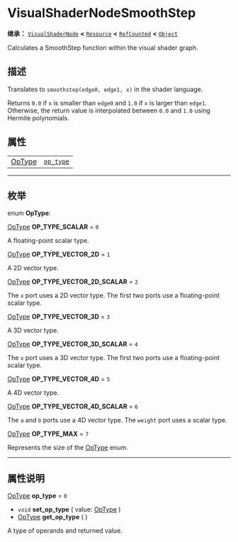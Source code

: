 <!-- ⚠ 请勿编辑本文件 ⚠ -->
<!-- 本文档使用脚本从 WeDot 引擎源码仓库生成。 -->
<!-- 生成脚本：https://github.com/WeDot-Engine/WeDot/tree/4.3/doc/tools/make_md.py； -->
<!-- 原文件：https://github.com/WeDot-Engine/WeDot/tree/4.3/doc/classes/VisualShaderNodeSmoothStep.xml。 -->

<div id="_class_visualshadernodesmoothstep"></div>

# VisualShaderNodeSmoothStep

**继承：** [`VisualShaderNode`](class_visualshadernode.md) **<** [`Resource`](class_resource.md) **<** [`RefCounted`](class_refcounted.md) **<** [`Object`](class_object.md)

Calculates a SmoothStep function within the visual shader graph.

## 描述

Translates to `smoothstep(edge0, edge1, x)` in the shader language.

Returns `0.0` if `x` is smaller than `edge0` and `1.0` if `x` is larger than `edge1`. Otherwise, the return value is interpolated between `0.0` and `1.0` using Hermite polynomials.

## 属性

|||
|:-:|:--|
| [OpType](#enum_visualshadernodesmoothstep_optype) | [`op_type`](class_visualshadernodesmoothstep.md#class_visualshadernodesmoothstep_property_op_type) | ``0`` |

<!-- rst-class:: classref-section-separator -->

---

## 枚举

<div id="_class_enum_visualshadernodesmoothstep_optype"></div>

enum **OpType**: <div id="enum_visualshadernodesmoothstep_optype"></div>

<div id="_class_visualshadernodesmoothstep_constant_op_type_scalar"></div>

[OpType](#enum_visualshadernodesmoothstep_optype) **OP_TYPE_SCALAR** = ``0``

A floating-point scalar type.

<div id="_class_visualshadernodesmoothstep_constant_op_type_vector_2d"></div>

[OpType](#enum_visualshadernodesmoothstep_optype) **OP_TYPE_VECTOR_2D** = ``1``

A 2D vector type.

<div id="_class_visualshadernodesmoothstep_constant_op_type_vector_2d_scalar"></div>

[OpType](#enum_visualshadernodesmoothstep_optype) **OP_TYPE_VECTOR_2D_SCALAR** = ``2``

The `x` port uses a 2D vector type. The first two ports use a floating-point scalar type.

<div id="_class_visualshadernodesmoothstep_constant_op_type_vector_3d"></div>

[OpType](#enum_visualshadernodesmoothstep_optype) **OP_TYPE_VECTOR_3D** = ``3``

A 3D vector type.

<div id="_class_visualshadernodesmoothstep_constant_op_type_vector_3d_scalar"></div>

[OpType](#enum_visualshadernodesmoothstep_optype) **OP_TYPE_VECTOR_3D_SCALAR** = ``4``

The `x` port uses a 3D vector type. The first two ports use a floating-point scalar type.

<div id="_class_visualshadernodesmoothstep_constant_op_type_vector_4d"></div>

[OpType](#enum_visualshadernodesmoothstep_optype) **OP_TYPE_VECTOR_4D** = ``5``

A 4D vector type.

<div id="_class_visualshadernodesmoothstep_constant_op_type_vector_4d_scalar"></div>

[OpType](#enum_visualshadernodesmoothstep_optype) **OP_TYPE_VECTOR_4D_SCALAR** = ``6``

The `a` and `b` ports use a 4D vector type. The `weight` port uses a scalar type.

<div id="_class_visualshadernodesmoothstep_constant_op_type_max"></div>

[OpType](#enum_visualshadernodesmoothstep_optype) **OP_TYPE_MAX** = ``7``

Represents the size of the [OpType](#enum_visualshadernodesmoothstep_optype) enum.

<!-- rst-class:: classref-section-separator -->

---

## 属性说明

<div id="_class_visualshadernodesmoothstep_property_op_type"></div>

[OpType](#enum_visualshadernodesmoothstep_optype) **op_type** = ``0`` <div id="class_visualshadernodesmoothstep_property_op_type"></div>

- `void` **set_op_type** ( value: [OpType](#enum_visualshadernodesmoothstep_optype) )
- [OpType](#enum_visualshadernodesmoothstep_optype) **get_op_type** ( )

A type of operands and returned value.

[^virtual]: 本方法通常需要用户覆盖才能生效。
[^const]: 本方法无副作用，不会修改该实例的任何成员变量。
[^vararg]: 本方法除了能接受在此处描述的参数外，还能够继续接受任意数量的参数。
[^constructor]: 本方法用于构造某个类型。
[^static]: 调用本方法无需实例，可直接使用类名进行调用。
[^operator]: 本方法描述的是使用本类型作为左操作数的有效运算符。
[^bitfield]: 这个值是由下列位标志构成位掩码的整数。
[^void]: 无返回值。
